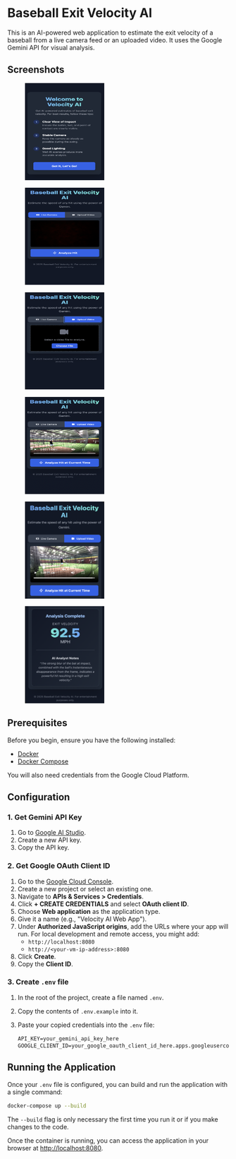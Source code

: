 # Baseball Exit Velocity AI

This is an AI-powered web application to estimate the exit velocity of a baseball from a live camera feed or an uploaded video. It uses the Google Gemini API for visual analysis.

## Screenshots

<div class="grid" markdown>
    
<figure>
    <img src="/screenshots/Screenshot1.png" width="180" height="220"
         alt="Landing page">
</figure>

<figure>
    <img src="/screenshots/Screenshot2.png" width="180" height="220"
         alt="Live camera"> 
</figure>

<figure>
    <img src="/screenshots/Screenshot3.png" width="180" height="220"
         alt="Upload video"> 
</figure>

<figure>
    <img src="/screenshots/Screenshot4.png" width="180" height="220"
         alt="Analyze video"> 
</figure>

<figure>
    <img src="/screenshots/Screenshot5.png" width="180" height="220"
         alt="Results"> 
</figure>

<figure>
    <img src="/screenshots/Screenshot6.png" width="180" height="220"
         alt="Results"> 
</figure>

</div>





## Prerequisites

Before you begin, ensure you have the following installed:
- [Docker](https://docs.docker.com/get-docker/)
- [Docker Compose](https://docs.docker.com/compose/install/)

You will also need credentials from the Google Cloud Platform.

## Configuration

### 1. Get Gemini API Key

1.  Go to [Google AI Studio](https://aistudio.google.com/app/apikey).
2.  Create a new API key.
3.  Copy the API key.

### 2. Get Google OAuth Client ID

1.  Go to the [Google Cloud Console](https://console.cloud.google.com/).
2.  Create a new project or select an existing one.
3.  Navigate to **APIs & Services > Credentials**.
4.  Click **+ CREATE CREDENTIALS** and select **OAuth client ID**.
5.  Choose **Web application** as the application type.
6.  Give it a name (e.g., "Velocity AI Web App").
7.  Under **Authorized JavaScript origins**, add the URLs where your app will run. For local development and remote access, you might add:
    - `http://localhost:8080`
    - `http://<your-vm-ip-address>:8080`
8.  Click **Create**.
9.  Copy the **Client ID**.

### 3. Create `.env` file

1.  In the root of the project, create a file named `.env`.
2.  Copy the contents of `.env.example` into it.
3.  Paste your copied credentials into the `.env` file:

    ```
    API_KEY=your_gemini_api_key_here
    GOOGLE_CLIENT_ID=your_google_oauth_client_id_here.apps.googleusercontent.com
    ```

## Running the Application

Once your `.env` file is configured, you can build and run the application with a single command:

```bash
docker-compose up --build
```

The `--build` flag is only necessary the first time you run it or if you make changes to the code.

Once the container is running, you can access the application in your browser at [http://localhost:8080](http://localhost:8080).
